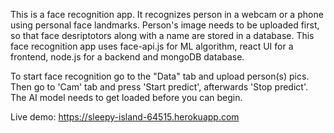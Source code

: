 This is a face recognition app. It recognizes person in a webcam or a phone using 
personal face  landmarks. Person's image needs to be uploaded first, so that face 
desriptotors along with a name are stored in a database. This face recognition app 
uses face-api.js for ML algorithm, react UI for a frontend, node.js for a backend 
and mongoDB database.

To start face recognition go to the "Data" tab and upload person(s) pics. Then go 
to 'Cam' tab and press 'Start predict', afterwards 'Stop predict'. The AI model 
needs to get loaded before you can begin.

Live demo:
https://sleepy-island-64515.herokuapp.com
